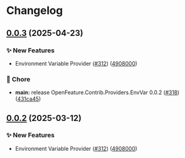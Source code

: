 # Changelog

## [0.0.3](https://github.com/Tazmainiandevil/dotnet-sdk-contrib/compare/OpenFeature.Contrib.Providers.EnvVar-v0.0.2...OpenFeature.Contrib.Providers.EnvVar-v0.0.3) (2025-04-23)


### ✨ New Features

* Environment Variable Provider ([#312](https://github.com/Tazmainiandevil/dotnet-sdk-contrib/issues/312)) ([4908000](https://github.com/Tazmainiandevil/dotnet-sdk-contrib/commit/4908000ed27a648ee7cf8823320ae7d7c8cd8c45))


### 🧹 Chore

* **main:** release OpenFeature.Contrib.Providers.EnvVar 0.0.2 ([#318](https://github.com/Tazmainiandevil/dotnet-sdk-contrib/issues/318)) ([431ca45](https://github.com/Tazmainiandevil/dotnet-sdk-contrib/commit/431ca453659d8c6fd6b1ef5d0cdf04ba8322e3ea))

## [0.0.2](https://github.com/open-feature/dotnet-sdk-contrib/compare/OpenFeature.Contrib.Providers.EnvVar-v0.0.1...OpenFeature.Contrib.Providers.EnvVar-v0.0.2) (2025-03-12)


### ✨ New Features

* Environment Variable Provider ([#312](https://github.com/open-feature/dotnet-sdk-contrib/issues/312)) ([4908000](https://github.com/open-feature/dotnet-sdk-contrib/commit/4908000ed27a648ee7cf8823320ae7d7c8cd8c45))
